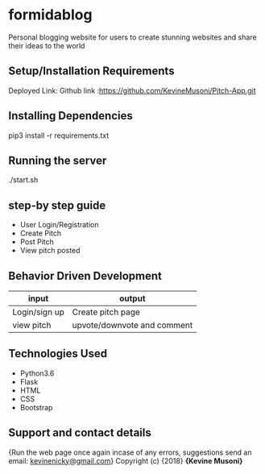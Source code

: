 # formidablog
Personal blogging website for users to create stunning websites and share their ideas to the world 

## Setup/Installation Requirements 
Deployed Link:
Github link :https://github.com/KevineMusoni/Pitch-App.git

## Installing Dependencies
pip3 install -r requirements.txt

## Running the server
./start.sh

## step-by step guide
*  User Login/Registration
*  Create Pitch
*  Post Pitch
* View pitch posted

## Behavior Driven Development
| input              | output                     |
|---------------     |---------------             |
| Login/sign up      | Create pitch page          |
| view pitch         | upvote/downvote and comment|

## Technologies Used
* Python3.6
* Flask
* HTML
* CSS
* Bootstrap

## Support and contact details
{Run the web page once again incase of any errors,
suggestions
send an email: kevinenicky@gmail.com}
Copyright (c) {2018} **{Kevine Musoni}**
